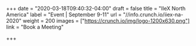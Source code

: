 +++
date = "2020-03-18T09:40:32-04:00"
draft = false
title = "IIeX North America"
label = "Event | September 9-11"
url = "//info.crunch.io/iiex-na-2020"
weight = 200
images = ["https://crunch.io/img/logo-1200x630.png"]
link = "Book a Meeting"

+++
